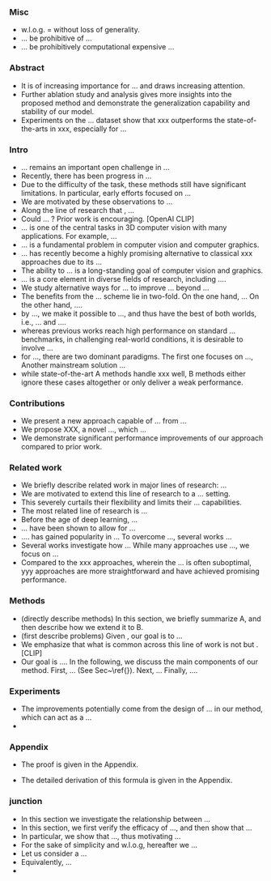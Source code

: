 ### Misc

* w.l.o.g. = without loss of generality.
* ... be prohibitive of ...
* ... be prohibitively computational expensive ...



### Abstract

* It is of increasing importance for ...  and draws increasing attention.
* Further ablation study and analysis gives more insights into the proposed method and demonstrate the generalization capability and stability of our model.
* Experiments on the ... dataset show that xxx outperforms the state-of-the-arts in xxx, especially for ...



### Intro

* ... remains an important open challenge in ...
* Recently, there has been progress in ...
* Due to the difficulty of the task, these methods still have significant limitations. In particular, early efforts focused on ...
* We are motivated by these observations to ...
* Along the line of research that <combines A and B>, ...
* Could ... ? Prior work is encouraging. [OpenAI CLIP]
* ... is one of the central tasks in 3D computer vision with many applications. For example, ...
* ... is a fundamental problem in computer vision and computer graphics.
* ... has recently become a highly promising alternative to classical xxx approaches due to its ...
* The ability to ... is a long-standing goal of computer vision and graphics.
* ... is a core element in diverse fields of research, including ....
* We study alternative ways for ... to improve ... beyond ...
* The benefits from the ... scheme lie in two-fold. On the one hand, ... On the other hand, ....
* by ..., we make it possible to ..., and thus have the best of both worlds, i.e., ... and ....
* whereas previous works reach high performance on standard ... benchmarks, in challenging real-world conditions, it is desirable to involve ...
* for ..., there are two dominant paradigms. The first one focuses on ..., Another mainstream solution ...
* while state-of-the-art A methods handle xxx well, B methods either ignore these cases altogether or only deliver a weak performance.



### Contributions

* We present a new approach capable of ... from ...
* We propose XXX, a novel ..., which ...
* We demonstrate significant performance improvements of our approach compared to prior work.





### Related work

* We briefly describe related work in <two> major lines of research: ...
* We are motivated to extend this line of research to a ... setting.
* This severely curtails their flexibility and limits their ... capabilities.
* The most related line of research is ...
* Before the age of deep learning, ...
* ... have been shown to allow for ...
* .... has gained popularity in ... To overcome ..., several works ...
* Several works investigate how ... While many approaches use ..., we focus on ...
* Compared to the xxx approaches, wherein the ... is often suboptimal, yyy approaches are more straightforward and have achieved promising performance.



### Methods

* (directly describe methods) In this section, we briefly summarize A, and then describe how we extend it to B.
* (first describe problems) Given <the input data>, our goal is to ...
* We emphasize that what is common across this line of work is not <any details of the particular methods> but <the appreciation of natural languages as a training signal>. [CLIP]
* Our goal is .... In the following, we discuss the main components of our method. First, ... (See Sec~\ref{}). Next, ... Finally, ....



### Experiments

* The improvements potentially come from the design of ... in our method, which can act as a ...
* 



### Appendix

* The proof is given in the Appendix.

* The detailed derivation of this formula is given in the Appendix.



### junction

* In this section we investigate the relationship between ...
* In this section, we first verify the efficacy of ..., and then show that ...
* In particular, we show that ..., thus motivating ...
* For the sake of simplicity and w.l.o.g, hereafter we ...
* Let us consider a ...
* Equivalently, ...
* 